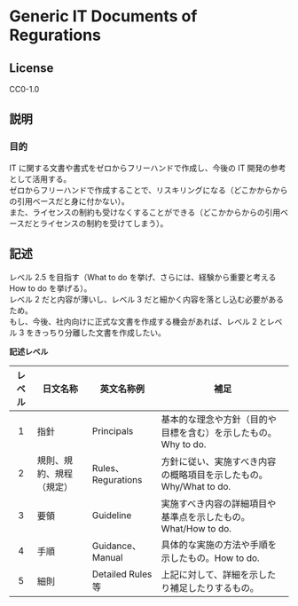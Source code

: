 # Generic IT Documents of Regurations

## License

CC0-1.0

## 説明

### 目的

IT に関する文書や書式をゼロからフリーハンドで作成し、今後の IT 開発の参考として活用する。<br>
ゼロからフリーハンドで作成することで、リスキリングになる（どこかからからの引用ベースだと身に付かない）。<br>
また、ライセンスの制約も受けなくすることができる（どこかからからの引用ベースだとライセンスの制約を受けてしまう）。<br>

## 記述

レベル 2.5 を目指す（What to do を挙げ、さらには、経験から重要と考える How to do を挙げる）。<br>
レベル 2 だと内容が薄いし、レベル 3 だと細かく内容を落とし込む必要があるため。<br>
もし、今後、社内向けに正式な文書を作成する機会があれば、レベル 2 とレベル 3 をきっちり分離した文書を作成したい。

**記述レベル**

|<center>レベル</center>|<center>日文名称</center>|<center>英文名称例</center>|<center>補足</center>|
|:-:|:--|:--|:--|
|1|指針|Principals|基本的な理念や方針（目的や目標を含む）を示したもの。Why to do.|
|2|規則、規約、規程（規定）|Rules、Regurations|方針に従い、実施すべき内容の概略項目を示したもの。Why/What to do.|
|3|要領|Guideline|実施すべき内容の詳細項目や基準点を示したもの。What/How to do.|
|4|手順|Guidance、Manual|具体的な実施の方法や手順を示したもの。How to do.|
|5|細則|Detailed Rules 等|上記に対して、詳細を示したり補足したりするもの。|
